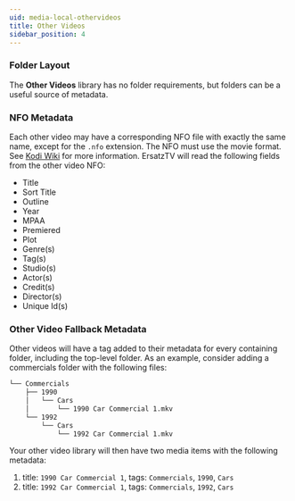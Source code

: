 ```yaml
---
uid: media-local-othervideos
title: Other Videos
sidebar_position: 4
---
```


### Folder Layout

The **Other Videos** library has no folder requirements, but folders can be a useful source of metadata.

### NFO Metadata

Each other video may have a corresponding NFO file with exactly the same name, except for the `.nfo` extension. The NFO must use the movie format. See [Kodi Wiki](https://kodi.wiki/view/NFO_files/Movies) for more information.
ErsatzTV will read the following fields from the other video NFO:

- Title
- Sort Title
- Outline
- Year
- MPAA
- Premiered
- Plot
- Genre(s)
- Tag(s)
- Studio(s)
- Actor(s)
- Credit(s)
- Director(s)
- Unique Id(s)

### Other Video Fallback Metadata

Other videos will have a tag added to their metadata for every containing folder, including the top-level folder. As an example, consider adding a commercials folder with the following files:

```bash
└── Commercials
    ├── 1990
    │   └── Cars
    │       └── 1990 Car Commercial 1.mkv
    └── 1992
        └── Cars
            └── 1992 Car Commercial 1.mkv
```

Your other video library will then have two media items with the following metadata:

1. title: `1990 Car Commercial 1`, tags: `Commercials`, `1990`, `Cars`
2. title: `1992 Car Commercial 1`, tags: `Commercials`, `1992`, `Cars`
